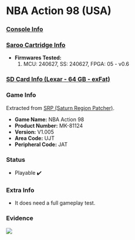 # NBA Action 98 (USA)

### [Console Info](../../../../../Info/Consoles/VA13/README.md)

### [Saroo Cartridge Info](../../../../../Info/Cartridges/RetroGameParadiseStore/1.32F/README.md)

- <b>Firmwares Tested:</b>
  1. MCU: 240627, SS: 240627, FPGA: 05 - v0.6

### [SD Card Info (Lexar - 64 GB - exFat)](../../../../../Info/SdCards/Lexar/64GB/exfat/README.md)

### Game Info

Extracted from [SRP (Saturn Region Patcher)](https://segaxtreme.net/resources/saturn-region-patcher.81/download).

- <b>Game Name:</b> NBA Action 98
- <b>Product Number:</b> MK-81124
- <b>Version:</b> V1.005
- <b>Area Code:</b> UJT
- <b>Peripheral Code:</b> JAT

### Status

- Playable :heavy_check_mark:

### Extra Info

- It does need a full gameplay test.

### Evidence

[![](https://img.youtube.com/vi/wZLy0AAwsMk/0.jpg)](https://www.youtube.com/watch?v=wZLy0AAwsMk)
